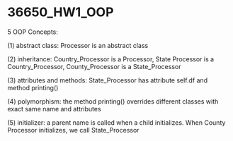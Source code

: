 # 36650_HW1_OOP

5 OOP Concepts:

(1) abstract class: Processor is an abstract class

(2) inheritance: Country_Processor is a Processor, State Processor is a Country_Processor, County_Processor is a State_Processor

(3) attributes and methods: State_Processor has attribute self.df and method printing()

(4) polymorphism: the method printing() overrides different classes with exact same name and attributes

(5) initializer: a parent name is called when a child initializes. When County Processor initializes, we call State_Processor


